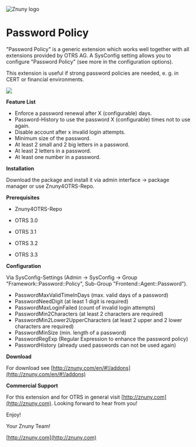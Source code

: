 ![Znuny logo](http://znuny.com/assets/logo_small.png)

Password Policy
===============
"Password Policy" is a generic extension which works well together with all extensions provided by OTRS AG. A SysConfig setting allows you to configure "Password Policy" (see more in the configuration options).

This extension is useful if strong password policies are needed, e. g. in CERT or financial environments.

<img src="Znuny4OTRS-PasswordPolicy/raw/master/screenshots/passwordpolicy.png" />

**Feature List**

* Enforce a password renewal after X (configurable) days.
* Password-History to use the password X (configurable) times not to use again.
* Disable account after x invalid login attempts.
* Minimum size of the password.
* At least 2 small and 2 big letters in a password.
* At least 2 letters in a password.
* At least one number in a password.


**Installation**

Download the package and install it via admin interface -> package manager or use Znuny4OTRS-Repo.


**Prerequisites**

- Znuny4OTRS-Repo

- OTRS 3.0

- OTRS 3.1

- OTRS 3.2

- OTRS 3.3


**Configuration**

Via SysConfig-Settings (Admin -> SysConfig -> Group "Framework::Password::Policy", Sub-Group "Frontend::Agent::Password").

* PasswordMaxValidTimeInDays (max. valid days of a password)
* PasswordNeedDigit (at least 1 digit is required)
* PasswordMaxLoginFailed (count of invalid login attempts)
* PasswordMin2Characters (at least 2 characters are required)
* PasswordMin2Lower2UpperCharacters (at least 2 upper and 2 lower characters are required)
* PasswordMinSize (min. length of a password)
* PasswordRegExp (Regular Expression to enhance the password policy)
* PasswordHistory (already used passwords can not be used again)

**Download**

For download see [http://znuny.com/en/#!/addons](http://znuny.com/en/#!/addons)

**Commercial Support**

For this extension and for OTRS in general visit [http://znuny.com](http://znuny.com). Looking forward to hear from you!

Enjoy!

 Your Znuny Team!

 [http://znuny.com](http://znuny.com)

